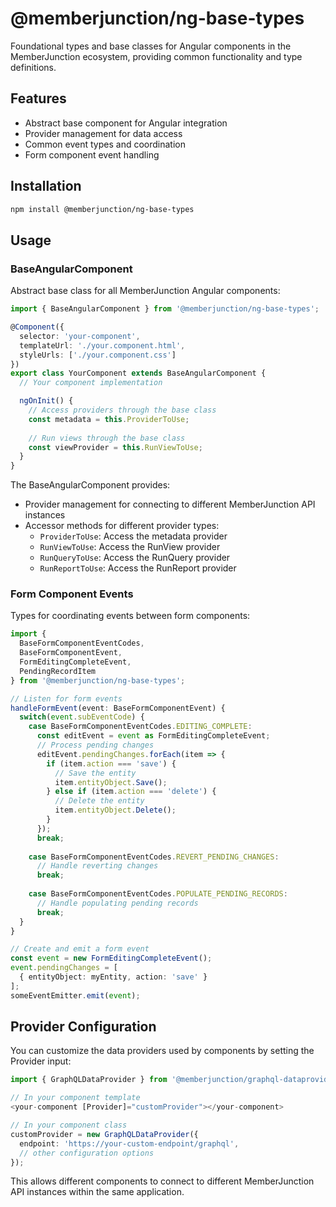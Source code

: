 # @memberjunction/ng-base-types

Foundational types and base classes for Angular components in the MemberJunction ecosystem, providing common functionality and type definitions.

## Features

- Abstract base component for Angular integration
- Provider management for data access
- Common event types and coordination
- Form component event handling

## Installation

```bash
npm install @memberjunction/ng-base-types
```

## Usage

### BaseAngularComponent

Abstract base class for all MemberJunction Angular components:

```typescript
import { BaseAngularComponent } from '@memberjunction/ng-base-types';

@Component({
  selector: 'your-component',
  templateUrl: './your.component.html',
  styleUrls: ['./your.component.css']
})
export class YourComponent extends BaseAngularComponent {
  // Your component implementation

  ngOnInit() {
    // Access providers through the base class
    const metadata = this.ProviderToUse;
    
    // Run views through the base class
    const viewProvider = this.RunViewToUse;
  }
}
```

The BaseAngularComponent provides:

- Provider management for connecting to different MemberJunction API instances
- Accessor methods for different provider types:
  - `ProviderToUse`: Access the metadata provider
  - `RunViewToUse`: Access the RunView provider
  - `RunQueryToUse`: Access the RunQuery provider
  - `RunReportToUse`: Access the RunReport provider

### Form Component Events

Types for coordinating events between form components:

```typescript
import { 
  BaseFormComponentEventCodes, 
  BaseFormComponentEvent,
  FormEditingCompleteEvent,
  PendingRecordItem
} from '@memberjunction/ng-base-types';

// Listen for form events
handleFormEvent(event: BaseFormComponentEvent) {
  switch(event.subEventCode) {
    case BaseFormComponentEventCodes.EDITING_COMPLETE:
      const editEvent = event as FormEditingCompleteEvent;
      // Process pending changes
      editEvent.pendingChanges.forEach(item => {
        if (item.action === 'save') {
          // Save the entity
          item.entityObject.Save();
        } else if (item.action === 'delete') {
          // Delete the entity
          item.entityObject.Delete();
        }
      });
      break;
      
    case BaseFormComponentEventCodes.REVERT_PENDING_CHANGES:
      // Handle reverting changes
      break;
      
    case BaseFormComponentEventCodes.POPULATE_PENDING_RECORDS:
      // Handle populating pending records
      break;
  }
}

// Create and emit a form event
const event = new FormEditingCompleteEvent();
event.pendingChanges = [
  { entityObject: myEntity, action: 'save' }
];
someEventEmitter.emit(event);
```

## Provider Configuration

You can customize the data providers used by components by setting the Provider input:

```typescript
import { GraphQLDataProvider } from '@memberjunction/graphql-dataprovider';

// In your component template
<your-component [Provider]="customProvider"></your-component>

// In your component class
customProvider = new GraphQLDataProvider({
  endpoint: 'https://your-custom-endpoint/graphql',
  // other configuration options
});
```

This allows different components to connect to different MemberJunction API instances within the same application.